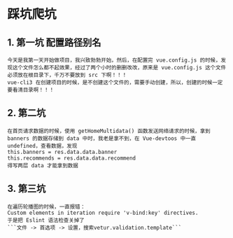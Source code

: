 # 踩坑爬坑

## 1. 第一坑 配置路径别名

    今天是我第一天开始做项目，我兴致勃勃开始，然后，在配置完 vue.config.js 的时候，发现这个文件怎么都不起效果，经过了两个小时的删删改改，原来是 vue.config.js 这个文件必须放在根目录下，千万不要放到 src 下啊！！！
    vue-cli3 在创建项目的时候，是不创建这个文件的，需要手动创建，所以，创建的时候一定要看清目录啊！！！

## 2. 第二坑

    在首页请求数据的时候，使用 getHomeMultidata() 函数发送网络请求的时候，拿到 banners 的数据存储到 data 中时，我老是拿不到，在 Vue-devtoos 中一直 undefined，查看数据，发现
    this.banners = res.data.data.banner
    this.recommends = res.data.data.recommend
    得写两层 data 才能拿到数据

## 3. 第三坑

    在遍历轮播图的时候，一直报错：
    Custom elements in iteration require 'v-bind:key' directives.
    于是把 Eslint 语法检查关掉了
    ```文件 -> 首选项 -> 设置，搜索vetur.validation.template```
